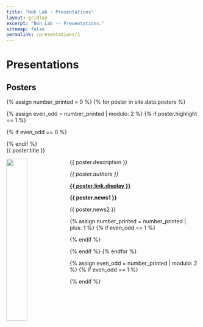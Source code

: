 ```yaml
---
title: "Noh Lab - Presentations"
layout: gridlay
excerpt: "Noh Lab -- Presentations."
sitemap: false
permalink: /presentations/1
---
```


# Presentations

## Posters

<!-- (For a full list see [below](#full-list) or go to [Google Scholar](https://scholar.google.com/citations?user=Q0Z_uB8AAAAJ&hl=en), [ResearcherID](https://publons.com/researcher/1296422/seong-jin-noh/)) -->

{% assign number_printed = 0 %}
{% for poster in site.data.posters %}

{% assign even_odd = number_printed | modulo: 2 %}
{% if poster.highlight == 1 %}

{% if even_odd == 0 %}

<div class="row">
{% endif %}
 
<div class="col-sm-6 clearfix">
  <div class="well flex-design shadow-none">
  <protit>{{ poster.title }}</protit>
  <div>
  <img src="{{ site.url }}{{ site.baseurl }}/images/propic/{{ poster.image }}" class="img-responsive" width="33%" style="float: left" />
  <p>{{ poster.description }}</p>
  <p><em>{{ poster.authors }}</em></p>
  </div>
  <p><strong><a href="{{ poster.link.url }}">{{ poster.link.display }}</a></strong></p>
  <p class="text-danger"><strong> {{ poster.news1 }}</strong></p>
  <p> {{ poster.news2 }}</p>
  </div>
</div>

{% assign number_printed = number_printed | plus: 1 %}
{% if even_odd == 1 %}

</div>
{% endif %}

{% endif %}
{% endfor %}

{% assign even_odd = number_printed | modulo: 2 %}
{% if even_odd == 1 %}

</div>
{% endif %}

<p> &nbsp; </p>

